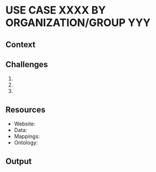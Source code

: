# USE CASE XXXX BY ORGANIZATION/GROUP YYY

## Context


## Challenges
1.
2.
3. 

## Resources
- Website:
- Data:
- Mappings:
- Ontology:


## Output

